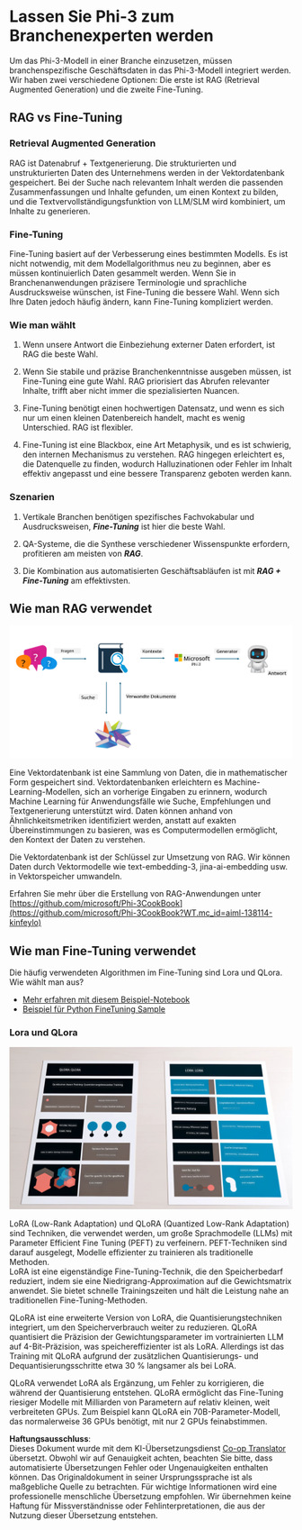 <!--
CO_OP_TRANSLATOR_METADATA:
{
  "original_hash": "743d7e9cb9c4e8ea642d77bee657a7fa",
  "translation_date": "2025-07-17T09:51:18+00:00",
  "source_file": "md/03.FineTuning/LetPhi3gotoIndustriy.md",
  "language_code": "de"
}
-->
# **Lassen Sie Phi-3 zum Branchenexperten werden**

Um das Phi-3-Modell in einer Branche einzusetzen, müssen branchenspezifische Geschäftsdaten in das Phi-3-Modell integriert werden. Wir haben zwei verschiedene Optionen: Die erste ist RAG (Retrieval Augmented Generation) und die zweite Fine-Tuning.

## **RAG vs Fine-Tuning**

### **Retrieval Augmented Generation**

RAG ist Datenabruf + Textgenerierung. Die strukturierten und unstrukturierten Daten des Unternehmens werden in der Vektordatenbank gespeichert. Bei der Suche nach relevantem Inhalt werden die passenden Zusammenfassungen und Inhalte gefunden, um einen Kontext zu bilden, und die Textvervollständigungsfunktion von LLM/SLM wird kombiniert, um Inhalte zu generieren.

### **Fine-Tuning**

Fine-Tuning basiert auf der Verbesserung eines bestimmten Modells. Es ist nicht notwendig, mit dem Modellalgorithmus neu zu beginnen, aber es müssen kontinuierlich Daten gesammelt werden. Wenn Sie in Branchenanwendungen präzisere Terminologie und sprachliche Ausdrucksweise wünschen, ist Fine-Tuning die bessere Wahl. Wenn sich Ihre Daten jedoch häufig ändern, kann Fine-Tuning kompliziert werden.

### **Wie man wählt**

1. Wenn unsere Antwort die Einbeziehung externer Daten erfordert, ist RAG die beste Wahl.

2. Wenn Sie stabile und präzise Branchenkenntnisse ausgeben müssen, ist Fine-Tuning eine gute Wahl. RAG priorisiert das Abrufen relevanter Inhalte, trifft aber nicht immer die spezialisierten Nuancen.

3. Fine-Tuning benötigt einen hochwertigen Datensatz, und wenn es sich nur um einen kleinen Datenbereich handelt, macht es wenig Unterschied. RAG ist flexibler.

4. Fine-Tuning ist eine Blackbox, eine Art Metaphysik, und es ist schwierig, den internen Mechanismus zu verstehen. RAG hingegen erleichtert es, die Datenquelle zu finden, wodurch Halluzinationen oder Fehler im Inhalt effektiv angepasst und eine bessere Transparenz geboten werden kann.

### **Szenarien**

1. Vertikale Branchen benötigen spezifisches Fachvokabular und Ausdrucksweisen, ***Fine-Tuning*** ist hier die beste Wahl.

2. QA-Systeme, die die Synthese verschiedener Wissenspunkte erfordern, profitieren am meisten von ***RAG***.

3. Die Kombination aus automatisierten Geschäftsabläufen ist mit ***RAG + Fine-Tuning*** am effektivsten.

## **Wie man RAG verwendet**

![rag](../../../../translated_images/rag.2014adc59e6f6007bafac13e800a6cbc3e297fbb9903efe20a93129bd13987e9.de.png)

Eine Vektordatenbank ist eine Sammlung von Daten, die in mathematischer Form gespeichert sind. Vektordatenbanken erleichtern es Machine-Learning-Modellen, sich an vorherige Eingaben zu erinnern, wodurch Machine Learning für Anwendungsfälle wie Suche, Empfehlungen und Textgenerierung unterstützt wird. Daten können anhand von Ähnlichkeitsmetriken identifiziert werden, anstatt auf exakten Übereinstimmungen zu basieren, was es Computermodellen ermöglicht, den Kontext der Daten zu verstehen.

Die Vektordatenbank ist der Schlüssel zur Umsetzung von RAG. Wir können Daten durch Vektormodelle wie text-embedding-3, jina-ai-embedding usw. in Vektorspeicher umwandeln.

Erfahren Sie mehr über die Erstellung von RAG-Anwendungen unter [https://github.com/microsoft/Phi-3CookBook](https://github.com/microsoft/Phi-3CookBook?WT.mc_id=aiml-138114-kinfeylo)

## **Wie man Fine-Tuning verwendet**

Die häufig verwendeten Algorithmen im Fine-Tuning sind Lora und QLora. Wie wählt man aus?
- [Mehr erfahren mit diesem Beispiel-Notebook](../../../../code/04.Finetuning/Phi_3_Inference_Finetuning.ipynb)
- [Beispiel für Python FineTuning Sample](../../../../code/04.Finetuning/FineTrainingScript.py)

### **Lora und QLora**

![lora](../../../../translated_images/qlora.e6446c988ee04ca08807488bb7d9e2c0ea7ef4af9d000fc6d13032b4ac2de18d.de.png)

LoRA (Low-Rank Adaptation) und QLoRA (Quantized Low-Rank Adaptation) sind Techniken, die verwendet werden, um große Sprachmodelle (LLMs) mit Parameter Efficient Fine Tuning (PEFT) zu verfeinern. PEFT-Techniken sind darauf ausgelegt, Modelle effizienter zu trainieren als traditionelle Methoden.  
LoRA ist eine eigenständige Fine-Tuning-Technik, die den Speicherbedarf reduziert, indem sie eine Niedrigrang-Approximation auf die Gewichtsmatrix anwendet. Sie bietet schnelle Trainingszeiten und hält die Leistung nahe an traditionellen Fine-Tuning-Methoden.

QLoRA ist eine erweiterte Version von LoRA, die Quantisierungstechniken integriert, um den Speicherverbrauch weiter zu reduzieren. QLoRA quantisiert die Präzision der Gewichtungsparameter im vortrainierten LLM auf 4-Bit-Präzision, was speichereffizienter ist als LoRA. Allerdings ist das Training mit QLoRA aufgrund der zusätzlichen Quantisierungs- und Dequantisierungsschritte etwa 30 % langsamer als bei LoRA.

QLoRA verwendet LoRA als Ergänzung, um Fehler zu korrigieren, die während der Quantisierung entstehen. QLoRA ermöglicht das Fine-Tuning riesiger Modelle mit Milliarden von Parametern auf relativ kleinen, weit verbreiteten GPUs. Zum Beispiel kann QLoRA ein 70B-Parameter-Modell, das normalerweise 36 GPUs benötigt, mit nur 2 GPUs feinabstimmen.

**Haftungsausschluss**:  
Dieses Dokument wurde mit dem KI-Übersetzungsdienst [Co-op Translator](https://github.com/Azure/co-op-translator) übersetzt. Obwohl wir auf Genauigkeit achten, beachten Sie bitte, dass automatisierte Übersetzungen Fehler oder Ungenauigkeiten enthalten können. Das Originaldokument in seiner Ursprungssprache ist als maßgebliche Quelle zu betrachten. Für wichtige Informationen wird eine professionelle menschliche Übersetzung empfohlen. Wir übernehmen keine Haftung für Missverständnisse oder Fehlinterpretationen, die aus der Nutzung dieser Übersetzung entstehen.